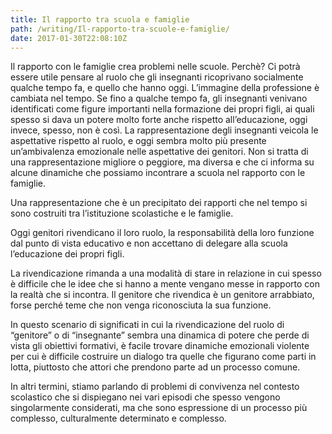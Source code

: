 ```yaml
---
title: Il rapporto tra scuola e famiglie
path: /writing/Il-rapporto-tra-scuole-e-famiglie/
date: 2017-01-30T22:08:10Z
---
```


Il rapporto con le famiglie crea problemi nelle scuole. 
Perchè?
Ci potrà essere utile pensare al ruolo che gli insegnanti ricoprivano socialmente qualche tempo fa, e quello che hanno oggi.
L’immagine della professione è cambiata nel tempo. 
Se fino a qualche tempo fa, gli insegnanti venivano identificati come figure importanti nella formazione dei propri figli, ai quali spesso si dava un potere molto forte anche rispetto all’educazione, oggi invece, spesso, non è così.
La rappresentazione degli insegnanti veicola le aspettative rispetto al ruolo, e oggi sembra molto più presente un’ambivalenza emozionale nelle aspettative dei genitori.
Non si tratta di una rappresentazione migliore o peggiore, ma diversa e che ci informa su alcune dinamiche che possiamo incontrare a scuola nel rapporto con le famiglie.

Una rappresentazione che è un precipitato dei rapporti che nel tempo si sono costruiti tra l’istituzione scolastiche e le famiglie. 

Oggi genitori rivendicano il loro ruolo, la responsabilità della loro funzione dal punto di vista educativo e non accettano di delegare alla scuola l’educazione dei propri figli.

La rivendicazione rimanda a una modalità di stare in relazione in cui spesso è difficile che le idee che si hanno a mente vengano messe in rapporto con la realtà che si incontra. Il genitore che rivendica è un genitore arrabbiato, forse perché teme che non venga riconosciuta la sua funzione.

In questo scenario di significati in cui la rivendicazione del ruolo di “genitore” o di “insegnante” sembra una dinamica  di potere che perde di vista gli obiettivi formativi, è facile trovare dinamiche emozionali violente per cui è difficile costruire un dialogo tra quelle che figurano come parti in lotta, piuttosto che attori che prendono parte ad un processo comune.

In altri termini, stiamo parlando di problemi di convivenza nel contesto scolastico che si dispiegano nei vari episodi che spesso vengono singolarmente considerati, ma che sono espressione di un processo più complesso, culturalmente determinato e complesso.
